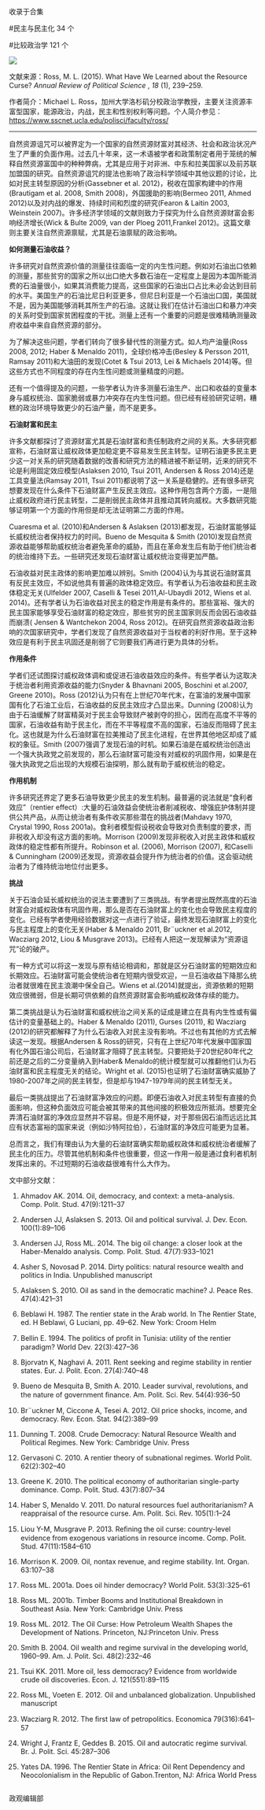 

收录于合集

#民主与民主化 34 个

#比较政治学 121 个

<img src='/images/606/2.png' width='auto' />

文献来源：Ross, M. L. (2015). What Have We Learned about the Resource Curse?
_Annual Review of Political Science_ , _18_ (1), 239–259.

作者简介：Michael L.
Ross，加州大学洛杉矶分校政治学教授，主要关注资源丰富型国家，能源政治，内战，民主和性别权利等问题。个人简介参见：https://www.sscnet.ucla.edu/polisci/faculty/ross/

* * *

  

自然资源诅咒可以被界定为一个国家的自然资源财富对其经济、社会和政治状况产生了严重的负面作用。过去几十年来，这一术语被学者和政策制定者用于笼统的解释自然资源富国中的种种弊病，尤其是应用于对非洲、中东和拉美国家以及前苏联加盟国的研究。自然资源诅咒的提法也影响了政治科学领域中其他议题的讨论，比如对民主转型原因的分析(Gassebner
et al. 2012)，税收在国家构建中的作用(Brautigam et al. 2008, Smith 2008)，外国援助的影响(Bermeo
2011, Ahmed 2012)以及对内战的爆发、持续时间和烈度的研究(Fearon & Laitin 2003, Weinstein
2007)。许多经济学领域的文献则致力于探究为什么自然资源财富会影响经济增长(Wick & Bulte 2009, van der Ploeg
2011,Frankel 2012)。这篇文章则主要关注自然资源禀赋，尤其是石油禀赋的政治影响。

 **如何测量石油收益？**

  

许多研究对自然资源价值的测量往往面临一定的内生性问题。例如对石油出口依赖的测量，那些贫穷的国家之所以出口绝大多数石油在一定程度上是因为本国所能消费的石油量很小，如果其消费能力提高，这些国家的石油出口占比未必会达到目前的水平。美国生产的石油比尼日利亚更多，但尼日利亚是一个石油出口国，美国就不是，因为美国能够消耗其所生产的石油。这就让我们在估计石油出口和暴力冲突的关系时受到国家贫困程度的干扰。测量上还有一个重要的问题是很难精确测量政府收益中来自自然资源的部分。

为了解决这些问题，学者们转向了很多替代性的测量方式。如人均产油量(Ross 2008, 2012; Haber & Menaldo
2011)，全球价格冲击(Besley & Persson 2011, Ramsay 2011)和大油田的发现(Cotet & Tsui 2013, Lei
& Michaels 2014)等。但这些方式也不同程度的存在内生性问题或测量精度的问题。

还有一个值得提及的问题，一些学者认为许多测量石油生产、出口和收益的变量本身与威权统治、国家脆弱或暴力冲突存在内生性问题。但已经有经验研究证明，糟糕的政治环境导致更少的石油产量，而不是更多。

 **石油财富和民主**

许多文献都探讨了资源财富尤其是石油财富和责任制政府之间的关系。大多研究都宣称，石油财富让威权政体更加稳定更不容易发生民主转型。证明石油更多民主更少这一对关系的研究随着数据的改善和研究方法的精进被不断证明，近来的研究不论是利用固定效应模型(Aslaksen
2010, Tsui 2011, Andersen & Ross 2014)还是工具变量法(Ramsay 2011, Tsui
2011)都说明了这一关系是稳健的。还有很多研究想要发现在什么条件下石油财富产生反民主效应。这种作用包含两个方面，一是阻止威权政府进行民主转型，二是削弱民主政体并且推动其转向威权。大多数研究能够证明第一个方面的作用但是却无法证明第二方面的作用。

Cuaresma et al. (2010)和Andersen & Aslaksen
(2013)都发现，石油财富能够延长威权统治者保持权力的时间。Bueno de Mesquita & Smith
(2010)发现自然资源收益能够帮助威权统治者避免革命的威胁，而且在革命发生后有助于他们统治者的统治维持下去。一些研究还发现石油财富让威权统治变得更加严酷。

石油收益对民主政体的影响更加难以辨别。Smith
(2004)认为与其说石油财富具有反民主效应，不如说他具有普遍的政体稳定效应。有学者认为石油收益和民主政体稳定无关(Ulfelder 2007,
Caselli & Tesei 2011,Al-Ubaydli 2012, Wiens et al.
2014)。还有学者认为石油收益对民主的稳定作用是有条件的。那些富裕、强大的民主国家能够享受石油财富的稳定效应，那些贫穷的民主国家则反而会因石油收益而崩溃(
Jensen & Wantchekon 2004, Ross
2012)。在研究自然资源收益政治影响的次国家研究中，学者们发现了自然资源收益对于当权者的利好作用。至于这种效应是有利于民主巩固还是削弱了它则要我们再进行更为具体的分析。

 **作用条件**

学者们还试图探讨威权政体调和或促进石油收益效应的条件。有些学者认为这取决于统治者利用资源收益的能力(Snyder & Bhavnani 2005,
Boschini et al.2007, Greene 2010)。Ross
(2012)认为只有在上世纪70年代末，在富油的发展中国家国有化了石油工业后，石油收益的反民主效应才凸显出来。Dunning
(2008)认为由于石油缓解了财富精英对于民主会导致财产被剥夺的担心，因而在高度不平等的国家，石油收益有助于民主化，而在不平等程度不高的国家，石油反而阻碍了民主化。这也就是为什么石油财富在拉美推动了民主化进程，在世界其他地区却成了威权的象征。Smith
(2007)强调了发现石油的时机。如果石油是在威权统治创造出一个强大执政党之前发现的，那么石油财富可能没有对威权的巩固作用，如果是在强大执政党之后出现的大规模石油探明，那么就有助于威权统治的稳定。

 **作用机制**

  

许多研究还界定了更多石油导致更少民主的发生机制。最普遍的说法就是“食利者效应”（rentier
effect）:大量的石油效益会使统治者削减税收、增强庇护体制并提供公共产品，从而让统治者有条件收买那些潜在的挑战者(Mahdavy 1970,
Crystal 1990, Ross 2001a)。食利者模型假设税收会导致对负责制度的要求，而非税收入却没有这方面的影响。Morrison
(2009)发现非税收入对民主政体和威权政体的稳定性都有所提升。Robinson et al. (2006), Morrison (2007),
和Caselli & Cunningham (2009)还发现，资源收益会提升作为统治者的价值。这会驱动统治者为了维持统治地位付出更多。

 **挑战**

  

关于石油会延长威权统治的说法主要遭到了三类挑战。有学者提出既然高度的石油财富会对威权政体有巩固作用，那么是否在石油财富上的变化也会导致民主程度的变化。已经有学者使用经验数据对这一点进行了验证，最终发现石油财富上的变化与民主程度上的变化无关(Haber
& Menaldo 2011, Br¨uckner et al.2012, Wacziarg 2012, Liou & Musgrave
2013)。已经有人把这一发现解读为“资源诅咒”论的破产。

有一种方式可以将这一发现与原有结论相调和，那就是区分石油财富的短期效应和长期效应。石油财富可能会使统治者在短期内很受欢迎，一旦石油收益下降那么统治者就很难在民主浪潮中保全自己。Wiens
et al.(2014)就提出，资源依赖的短期效应很微弱，但是长期可供依赖的自然资源财富会影响威权政体存续的能力。

第二类挑战是认为石油财富和威权统治之间关系的证成是建立在具有内生性或有偏估计的变量基础上的。Haber & Menaldo (2011), Gurses
(2011), 和 Wacziarg (2012)的研究都解释了为什么石油收入对民主没有影响。不过也有其他的方式去解读这一发现。根据Andersen &
Ross的研究，只有在上世纪70年代发展中国家国有化外国石油公司后，石油财富才阻碍了民主转型。只要把处于20世纪80年代之前还是之后的二分变量纳入到Haber&
Menaldo的统计模型就可以推翻他们认为石油财富和民主程度无关的结论。Wright et al.
(2015)也证明了石油财富确实威胁了1980-2007年之间的民主转型，但是却与1947-1979年间的民主转型无关。

最后一类挑战提出了石油财富净效应的问题。即便石油收入对民主转型有直接的负面影响，但这种负面效应可能会被其带来的其他间接的积极效应所抵消。想要完全弄清石油财富的净效应显然并不容易。但是不用怀疑，对于那些因石油而远远比其应有状态富裕的国家来说（例如沙特阿拉伯），石油财富的净效应可能更为显著。

总而言之，我们有理由认为大量的石油财富确实帮助威权政体和威权统治者缓解了民主化的压力。尽管其他机制和条件也很重要，但这一作用一般是通过食利者机制发挥出来的。不过短期的石油收益很难有什么大作为。

  

文中部分文献：

  1. Ahmadov AK. 2014. Oil, democracy, and context: a meta-analysis. Comp. Polit. Stud. 47(9):1211–37

  2. Andersen JJ, Aslaksen S. 2013. Oil and political survival. J. Dev. Econ. 100(1):89–106

  3. Andersen JJ, Ross ML. 2014. The big oil change: a closer look at the Haber-Menaldo analysis. Comp. Polit. Stud. 47(7):933–1021

  4. Asher S, Novosad P. 2014. Dirty politics: natural resource wealth and politics in India. Unpublished manuscript

  5. Aslaksen S. 2010. Oil as sand in the democratic machine? J. Peace Res. 47(4):421–31

  6. Beblawi H. 1987. The rentier state in the Arab world. In The Rentier State, ed. H Beblawi, G Luciani, pp. 49–62. New York: Croom Helm

  7. Bellin E. 1994. The politics of proﬁt in Tunisia: utility of the rentier paradigm? World Dev. 22(3):427–36

  8. Bjorvatn K, Naghavi A. 2011. Rent seeking and regime stability in rentier states. Eur. J. Polit. Econ. 27(4):740–48

  9. Bueno de Mesquita B, Smith A. 2010. Leader survival, revolutions, and the nature of government ﬁnance. Am. Polit. Sci. Rev. 54(4):936–50

  10. Br¨uckner M, Ciccone A, Tesei A. 2012. Oil price shocks, income, and democracy. Rev. Econ. Stat. 94(2):389–99  

  11. Dunning T. 2008. Crude Democracy: Natural Resource Wealth and Political Regimes. New York: Cambridge Univ. Press

  12. Gervasoni C. 2010. A rentier theory of subnational regimes. World Polit. 62(2):302–40

  13. Greene K. 2010. The political economy of authoritarian single-party dominance. Comp. Polit. Stud. 43(7):807–34

  14. Haber S, Menaldo V. 2011. Do natural resources fuel authoritarianism? A reappraisal of the resource curse. Am. Polit. Sci. Rev. 105(1):1–24

  15. Liou Y-M, Musgrave P. 2013. Reﬁning the oil curse: country-level evidence from exogenous variations in resource income. Comp. Polit. Stud. 47(11):1584–610

  16. Morrison K. 2009. Oil, nontax revenue, and regime stability. Int. Organ. 63:107–38  

  17. Ross ML. 2001a. Does oil hinder democracy? World Polit. 53(3):325–61

  18. Ross ML. 2001b. Timber Booms and Institutional Breakdown in Southeast Asia. New York: Cambridge Univ. Press

  19. Ross ML. 2012. The Oil Curse: How Petroleum Wealth Shapes the Development of Nations. Princeton, NJ:Princeton Univ. Press

  20. Smith B. 2004. Oil wealth and regime survival in the developing world, 1960–99. Am. J. Polit. Sci. 48(2):232–46  

  21. Tsui KK. 2011. More oil, less democracy? Evidence from worldwide crude oil discoveries. Econ. J. 121(551):89–115

  22. Ross ML, Voeten E. 2012. Oil and unbalanced globalization. Unpublished manuscript

  23. Wacziarg R. 2012. The ﬁrst law of petropolitics. Economica 79(316):641–57  

  24. Wright J, Frantz E, Geddes B. 2015. Oil and autocratic regime survival. Br. J. Polit. Sci. 45:287–306

  25. Yates DA. 1996. The Rentier State in Africa: Oil Rent Dependency and Neocolonialism in the Republic of Gabon.Trenton, NJ: Africa World Press

  

![]()

政观编辑部

